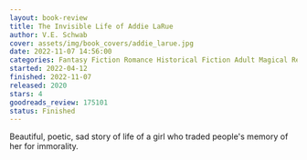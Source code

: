 ```yaml
---
layout: book-review
title: The Invisible Life of Addie LaRue
author: V.E. Schwab
cover: assets/img/book_covers/addie_larue.jpg
date: 2022-11-07 14:56:00
categories: Fantasy Fiction Romance Historical Fiction Adult Magical Realism Contemporary
started: 2022-04-12
finished: 2022-11-07
released: 2020
stars: 4
goodreads_review: 175101
status: Finished
---
```


Beautiful, poetic, sad story of life of a girl who traded people's memory of her for immorality.
